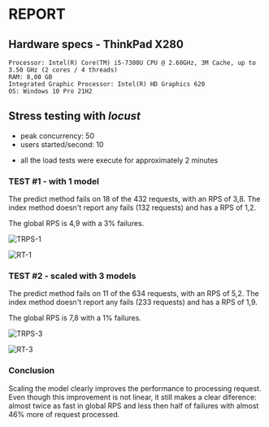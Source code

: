 # REPORT

## Hardware specs - ThinkPad X280
```
Processor: Intel(R) Core(TM) i5-7300U CPU @ 2.60GHz, 3M Cache, up to 3.50 GHz (2 cores / 4 threads)
RAM: 8,00 GB
Integrated Graphic Processor: Intel(R) HD Graphics 620
OS: Windows 10 Pro 21H2
```

## Stress testing with *locust*

- peak concurrency: 50
- users started/second: 10
* all the load tests were execute for approximately 2 minutes

### TEST #1 - with 1 model

The predict method fails on 18 of the 432 requests, with an RPS of 3,8. The index method doesn't report any fails (132 requests) and has a RPS of 1,2. 

The global RPS is 4,9 with a 3% failures.

![TRPS-1](./stress_test/total_requests_per_second_1_50_10.png)

![RT-1](./stress_test/total_requests_per_second_1_50_10.png)

### TEST #2 - scaled with 3 models

The predict method fails on 11 of the 634 requests, with an RPS of 5,2. The index method doesn't report any fails (233 requests) and has a RPS of 1,9. 

The global RPS is 7,8 with a 1% failures.

![TRPS-3](./stress_test/total_requests_per_second_3_50_10.png)

![RT-3](./stress_test/total_requests_per_second_3_50_10.png)

### Conclusion

Scaling the model clearly improves the performance to processing request. Even though this improvement is not linear, it still makes a clear diference: almost twice as fast in global RPS and less then half of failures with almost 46% more of request processed.